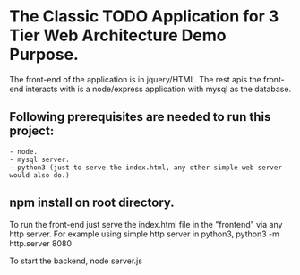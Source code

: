 # The Classic TODO Application for 3 Tier Web Architecture Demo Purpose.


The front-end of the application is in jquery/HTML.
The rest apis the front-end interacts with is a node/express application with mysql as the database.

## Following prerequisites are needed to run this project:
    - node.
    - mysql server.
    - python3 (just to serve the index.html, any other simple web server would also do.)

## npm install on root directory.


To run the front-end just serve the index.html file in the "frontend" via any http server.
For example using simple http server in python3,
python3 -m http.server 8080

To start the backend,
node server.js